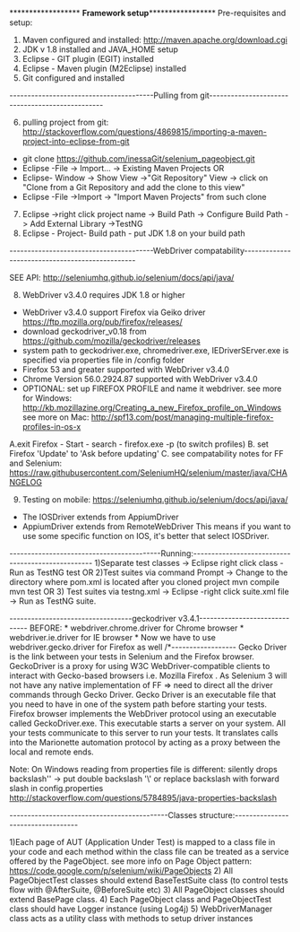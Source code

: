 ****************** ********************Framework setup*************************************
Pre-requisites and setup: 
1) Maven configured and installed: http://maven.apache.org/download.cgi
2) JDK v 1.8 installed and JAVA_HOME setup
3) Eclipse - GIT plugin (EGIT) installed 
4) Eclipse - Maven plugin (M2Eclipse)  installed 
5) Git configured and installed

----------------------------------------Pulling from git------------------------------------------------

6) pulling project from git: http://stackoverflow.com/questions/4869815/importing-a-maven-project-into-eclipse-from-git
- git clone https://github.com/inessaGit/selenium_pageobject.git
- Eclipse -File -> Import... -> Existing Maven Projects
OR
- Eclipse- Window -> Show View ->"Git Repository" View -> click on "Clone from a Git Repository
and add the clone to this view"
- Eclipse -File ->Import -> "Import Maven Projects" from such clone

7) Eclipse ->right click project name -> Build Path -> Configure Build Path -> Add External Library ->TestNG
8) Eclipse - Project-  Build path - put JDK 1.8 on your build path 

----------------------------------------WebDriver compatability------------------------------------------------

SEE API: http://seleniumhq.github.io/selenium/docs/api/java/

8) WebDriver v3.4.0 requires JDK 1.8 or higher  
- WebDriver v3.4.0 support Firefox via Geiko driver  https://ftp.mozilla.org/pub/firefox/releases/
- download  geckodriver_v0.18 from https://github.com/mozilla/geckodriver/releases  
- system path to geckodriver.exe, chromedriver.exe, IEDriverSErver.exe is specified via properties file in /config folder
- Firefox 53 and greater supported with WebDriver v3.4.0
- Chrome  Version 56.0.2924.87 supported with WebDriver v3.4.0
- OPTIONAL:   set up FIREFOX PROFILE and name it webdriver. 
see more for  Windows: http://kb.mozillazine.org/Creating_a_new_Firefox_profile_on_Windows
see more on Mac: http://spf13.com/post/managing-multiple-firefox-profiles-in-os-x

A.exit Firefox - Start - search - firefox.exe -p (to switch profiles)
B. set Firefox 'Update' to 'Ask before updating' 
C. see compatability notes for FF and Selenium: https://raw.githubusercontent.com/SeleniumHQ/selenium/master/java/CHANGELOG

9) Testing on mobile: https://seleniumhq.github.io/selenium/docs/api/java/
- The IOSDriver extends from AppiumDriver
- AppiumDriver extends from RemoteWebDriver
 This means if you want to use some specific function on IOS, it's better that select IOSDriver.

------------------------------------------Running:-------------------------------------------------- 
1)Separate test classes -> Eclipse right click class - Run as TestNG test
OR
2)Test suites via command Prompt -> Change to the directory where pom.xml is located after you cloned project
mvn compile 
mvn test 
OR
3) Test suites via testng.xml -> Eclipse -right click suite.xml file -> Run as TestNG suite. 

----------------------------------geckodriver v3.4.1------------------------------ 
BEFORE: 
	* webdriver.chrome.driver for Chrome browser
	* webdriver.ie.driver for IE browser
	* Now we have to use webdriver.gecko.driver for Firefox as well
/*------------------
Gecko Driver is the link between your tests in Selenium and the Firefox browser. 
GeckoDriver is a proxy for using W3C WebDriver-compatible clients to interact with Gecko-based browsers i.e. Mozilla Firefox . 
 As Selenium 3 will not have any native implementation of FF => need to direct all the driver commands through Gecko Driver. 
 Gecko Driver is an executable file that you need to have in one of the system path before starting your tests. Firefox browser implements the WebDriver protocol using an executable called GeckoDriver.exe. This executable starts a server on your system. All your tests communicate to this server to run your tests. It translates calls into the Marionette automation protocol by acting as a proxy between the local and remote ends.


Note:  On Windows reading from properties file is different: 
silently drops backslash'\' -> put double backslash '\\' or replace backslash with forward slash in config.properties
http://stackoverflow.com/questions/5784895/java-properties-backslash

--------------------------------------------Classes structure:----------------------------------
                            
1)Each page of AUT (Application Under Test) is mapped to a class file in your code 
and each method within the class file can be treated as a service offered by the PageObject. 
 see more info on Page Object pattern: https://code.google.com/p/selenium/wiki/PageObjects
2) All PageObjectTest classes should extend BaseTestSuite class (to control tests flow with @AfterSuite, @BeforeSuite etc) 
3) All  PageObject classes should extend BasePage class. 
4) Each PageObject class and PageObjectTest class should have Logger instance (using Log4j) 
5) WebDriverManager class acts as a utility class with methods to setup driver instances 

